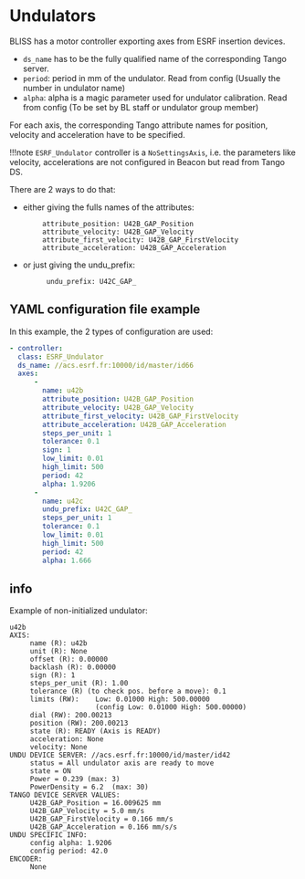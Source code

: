 # Undulators

BLISS has a motor controller exporting axes from ESRF insertion devices.

* `ds_name` has to be the fully qualified name of the corresponding Tango server.
* `period`: period in mm of the undulator. Read from config (Usually the number
  in undulator name)
* `alpha`: alpha is a magic parameter used for undulator calibration. Read from
  config (To be set by BL staff or undulator group member)

For each axis, the corresponding Tango attribute names for position,
velocity and acceleration have to be specified.

!!!note
    `ESRF_Undulator` controller is a `NoSettingsAxis`, i.e. the parameters
    like velocity, accelerations are not configured in Beacon but read from Tango DS.

There are 2 ways to do that:

* either giving the fulls names of the attributes:
```
        attribute_position: U42B_GAP_Position
        attribute_velocity: U42B_GAP_Velocity
        attribute_first_velocity: U42B_GAP_FirstVelocity
        attribute_acceleration: U42B_GAP_Acceleration
```
* or just giving the undu_prefix:

```
         undu_prefix: U42C_GAP_
```

## YAML configuration file example

In this example, the 2 types of configuration are used:

```yaml
- controller:
  class: ESRF_Undulator
  ds_name: //acs.esrf.fr:10000/id/master/id66
  axes:
      -
        name: u42b
        attribute_position: U42B_GAP_Position
        attribute_velocity: U42B_GAP_Velocity
        attribute_first_velocity: U42B_GAP_FirstVelocity
        attribute_acceleration: U42B_GAP_Acceleration
        steps_per_unit: 1
        tolerance: 0.1
        sign: 1
        low_limit: 0.01
        high_limit: 500
        period: 42
        alpha: 1.9206
      -
        name: u42c
        undu_prefix: U42C_GAP_
        steps_per_unit: 1
        tolerance: 0.1
        low_limit: 0.01
        high_limit: 500
        period: 42
        alpha: 1.666
```


## info

Example of non-initialized undulator:
```
u42b
AXIS:
     name (R): u42b
     unit (R): None
     offset (R): 0.00000
     backlash (R): 0.00000
     sign (R): 1
     steps_per_unit (R): 1.00
     tolerance (R) (to check pos. before a move): 0.1
     limits (RW):    Low: 0.01000 High: 500.00000
                     (config Low: 0.01000 High: 500.00000)
     dial (RW): 200.00213
     position (RW): 200.00213
     state (R): READY (Axis is READY)
     acceleration: None
     velocity: None
UNDU DEVICE SERVER: //acs.esrf.fr:10000/id/master/id42
     status = All undulator axis are ready to move
     state = ON
     Power = 0.239 (max: 3)
     PowerDensity = 6.2  (max: 30)
TANGO DEVICE SERVER VALUES:
     U42B_GAP_Position = 16.009625 mm
     U42B_GAP_Velocity = 5.0 mm/s
     U42B_GAP_FirstVelocity = 0.166 mm/s
     U42B_GAP_Acceleration = 0.166 mm/s/s
UNDU SPECIFIC INFO:
     config alpha: 1.9206
     config period: 42.0
ENCODER:
     None
```
